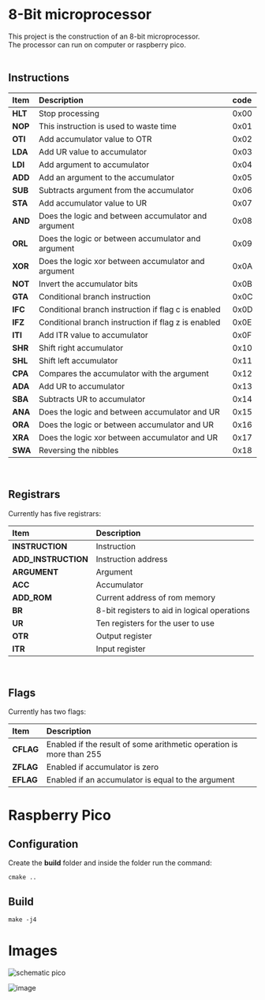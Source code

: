 # 8-Bit microprocessor

This project is the construction of an 8-bit microprocessor. <br>
The processor can run on computer or raspberry pico.<br>
<br>

## Instructions

| Item    | Description                                         | code |
| :------ | :-------------------------------------------------- | :--- |
| **HLT** | Stop processing                                     | 0x00 |
| **NOP** | This instruction is used to waste time              | 0x01 |
| **OTI** | Add accumulator value to OTR                        | 0x02 |
| **LDA** | Add UR value to accumulator                         | 0x03 |
| **LDI** | Add argument to accumulator                         | 0x04 |
| **ADD** | Add an argument to the accumulator                  | 0x05 |
| **SUB** | Subtracts argument from the accumulator             | 0x06 |
| **STA** | Add accumulator value to UR                         | 0x07 |
| **AND** | Does the logic and between accumulator and argument | 0x08 |
| **ORL** | Does the logic or between accumulator and argument  | 0x09 |
| **XOR** | Does the logic xor between accumulator and argument | 0x0A |
| **NOT** | Invert the accumulator bits                         | 0x0B |
| **GTA** | Conditional branch instruction                      | 0x0C |
| **IFC** | Conditional branch instruction if flag c is enabled | 0x0D |
| **IFZ** | Conditional branch instruction if flag z is enabled | 0x0E |
| **ITI** | Add ITR value to accumulator                        | 0x0F |
| **SHR** | Shift right accumulator                             | 0x10 |
| **SHL** | Shift left accumulator                              | 0x11 |
| **CPA** | Compares the accumulator with the argument          | 0x12 |
| **ADA** | Add UR to accumulator                               | 0x13 |
| **SBA** | Subtracts UR to accumulator                         | 0x14 |
| **ANA** | Does the logic and between accumulator and UR       | 0x15 |
| **ORA** | Does the logic or between accumulator and UR        | 0x16 |
| **XRA** | Does the logic xor between accumulator and UR       | 0x17 |
| **SWA** | Reversing the nibbles                               | 0x18 |

<br>

## Registrars

Currently has five registrars:<br>

| Item                | Description                                  |
| :------------------ | :------------------------------------------- |
| **INSTRUCTION**     | Instruction                                  |
| **ADD_INSTRUCTION** | Instruction address                          |
| **ARGUMENT**        | Argument                                     |
| **ACC**             | Accumulator                                  |
| **ADD_ROM**         | Current address of rom memory                |
| **BR**              | 8-bit registers to aid in logical operations |
| **UR**              | Ten registers for the user to use            |
| **OTR**             | Output register                              |
| **ITR**             | Input register                               |

<br>

## Flags

Currently has two flags: <br>

| Item      | Description                                                         |
| :-------- | :------------------------------------------------------------------ |
| **CFLAG** | Enabled if the result of some arithmetic operation is more than 255 |
| **ZFLAG** | Enabled if accumulator is zero                                      |
| **EFLAG** | Enabled if an accumulator is equal to the argument                  |

# Raspberry Pico

## Configuration

Create the **build** folder and inside the folder run the command:

```
cmake ..
```

## Build

```
make -j4
```

# Images

<img src="https://i.ibb.co/p4ZFmNb/Captura-de-Tela-2023-06-04-a-s-17-51-23.png" alt="schematic pico" border="0"><br>

<img src="https://i.ibb.co/hWwSsb1/IMG-4650.jpg" alt="image" border="0">
